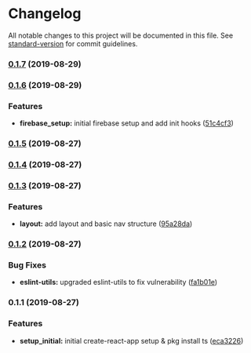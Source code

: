 # Changelog

All notable changes to this project will be documented in this file. See [standard-version](https://github.com/conventional-changelog/standard-version) for commit guidelines.

### [0.1.7](https://github.com/darylwalsh/todoist-ts-cypress-ci/compare/v0.1.6...v0.1.7) (2019-08-29)

### [0.1.6](https://github.com/darylwalsh/todoist-ts-cypress-ci/compare/v0.1.5...v0.1.6) (2019-08-29)


### Features

* **firebase_setup:** initial firebase setup and add init hooks ([51c4cf3](https://github.com/darylwalsh/todoist-ts-cypress-ci/commit/51c4cf3))

### [0.1.5](https://github.com/gitopsreact/todoist-ts-cypress-ci/compare/v0.1.4...v0.1.5) (2019-08-27)

### [0.1.4](https://github.com/darylwalsh/todoist-ts-cypress-ci/compare/v0.1.3...v0.1.4) (2019-08-27)

### [0.1.3](https://github.com/darylwalsh/todoist-ts-cypress-ci/compare/v0.1.2...v0.1.3) (2019-08-27)


### Features

* **layout:** add layout and basic nav structure ([95a28da](https://github.com/darylwalsh/todoist-ts-cypress-ci/commit/95a28da))

### [0.1.2](https://github.com/gitopsreact/todoist-ts-cypress-ci/compare/v0.1.1...v0.1.2) (2019-08-27)


### Bug Fixes

* **eslint-utils:** upgraded eslint-utils to fix vulnerability ([fa1b01e](https://github.com/gitopsreact/todoist-ts-cypress-ci/commit/fa1b01e))

### 0.1.1 (2019-08-27)


### Features

* **setup_initial:** initial create-react-app setup & pkg install ts ([eca3226](https://github.com/gitopsreact/todoist-ts-cypress-ci/commit/eca3226))
